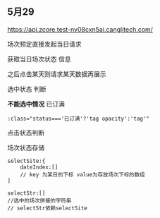 ## 5月29

https://api.zcore.test-nv08cxn5ai.canglitech.com/



场次预定直接发起当日请求 

获取当日场次状态 信息

之后点击某天则请求某天数据再展示

选中状态 判断

**不能选中情况** 	已订满

```
:class="status==='已订满'?'tag opacity':'tag'"
```



点击状态判断



场次状态存储

```
selectSite:{	
	dateIndex:[]
	// key 为某日的下标 value为存放场次下标的数组
]

selectStr:[]
//选中的场次拼接的字符串
// selectStr依赖selectSite
```

